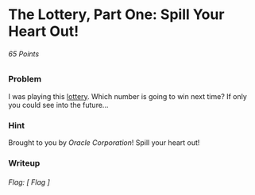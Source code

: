 # The Lottery, Part One: Spill Your Heart Out!
###### 65 Points


### Problem
I was playing this [lottery](https://2018.pactf.com/static/ctfproblems/ce01a8b5-bfc8-4396-9d4f-0ba8a9468d21/output.81ed5b400225). Which number is going to win next time? If only you could see into the future...

### Hint
Brought to you by <i>Oracle Corporation</i>! Spill your heart out!

### Writeup


###### Flag: [ Flag ]
